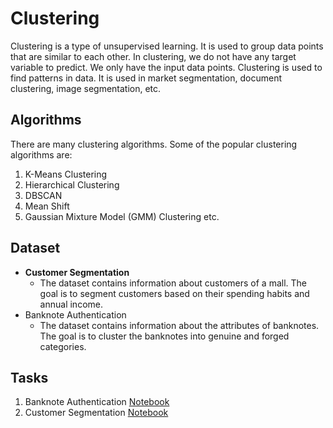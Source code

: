 # Clustering 

Clustering is a type of unsupervised learning. It is used to group data points that are similar to each other. In clustering, we do not have any target variable to predict. We only have the input data points. Clustering is used to find patterns in data. It is used in market segmentation, document clustering, image segmentation, etc.


## Algorithms

There are many clustering algorithms. Some of the popular clustering algorithms are:

1. K-Means Clustering
2. Hierarchical Clustering
3. DBSCAN
4. Mean Shift
5. Gaussian Mixture Model (GMM) Clustering etc.

## Dataset
 - **Customer Segmentation**
     - The dataset contains information about customers of a mall. The goal is to segment customers based on their spending habits and annual income.
 - Banknote Authentication
     - The dataset contains information about the attributes of banknotes. The goal is to cluster the banknotes into genuine and forged categories.

## Tasks

1. Banknote Authentication [Notebook](BanknoteAuthentication.ipynb)
2. Customer Segmentation [Notebook](MallCustomerSegmentation.ipynb)




